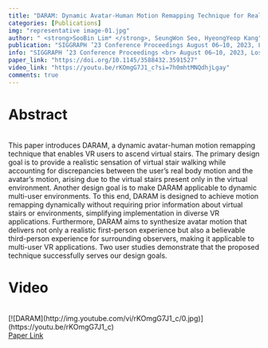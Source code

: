 ```yaml
---
title: "DARAM: Dynamic Avatar-Human Motion Remapping Technique for Realistic Virtual Stair Ascending Motions"
categories: [Publications]
img: "representative image-01.jpg"
author: " <strong>SooBin Lim* </strong>, SeungWon Seo, HyeongYeop Kang"
publication: "SIGGRAPH ’23 Conference Proceedings August 06–10, 2023, Los Angeles, CA, USA"
info: "SIGGRAPH ’23 Conference Proceedings <br> August 06–10, 2023, Los Angeles, CA, USA"
paper_link: "https://doi.org/10.1145/3588432.3591527"
video_link: "https://youtu.be/rKOmgG7J1_c?si=7h0mhtMNQdhjLgay"
comments: true
---
```


<h1>
Abstract
</h1>
<br>
This paper introduces DARAM, a dynamic avatar-human motion remapping technique that enables VR users to ascend virtual stairs. The primary design goal is to provide a realistic sensation of virtual stair walking while accounting for discrepancies between the user’s real body motion and the avatar’s motion, arising due to the virtual stairs present only in the virtual environment. Another design goal is to make DARAM applicable to dynamic multi-user environments. To this end, DARAM is designed to achieve motion remapping dynamically without requiring prior information about virtual stairs or environments, simplifying implementation in diverse VR applications. Furthermore, DARAM aims to synthesize avatar motion that delivers not only a realistic first-person experience but also a believable third-person experience for surrounding observers, making it applicable to multi-user VR applications. Two user studies demonstrate that the proposed technique successfully serves our design goals.
<br>
<h1>
Video
</h1>
<br>
[![DARAM](http://img.youtube.com/vi/rKOmgG7J1_c/0.jpg)](https://youtu.be/rKOmgG7J1_c) 

<br>
<a href = "https://doi.org/10.1145/3588432.3591527"> Paper Link</a>
